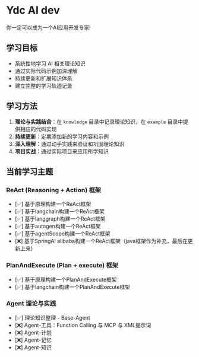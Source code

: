 # Ydc AI dev
你一定可以成为一个AI应用开发专家!

## 学习目标

- 系统性地学习 AI 相关理论知识
- 通过实际代码示例加深理解
- 持续更新和扩展知识体系
- 建立完整的学习轨迹记录

## 学习方法

1. **理论与实践结合**：在 `knowledge` 目录中记录理论知识，在 `example` 目录中提供相应的代码实现
2. **持续更新**：定期添加新的学习内容和示例
3. **深入理解**：通过动手实践来验证和巩固理论知识
4. **项目实战**：通过实际项目来应用所学知识

## 当前学习主题

### ReAct (Reasoning + Action) 框架
- [✅] 基于原理构建一个ReAct框架
- [✅] 基于langchain构建一个ReAct框架
- [✅] 基于langgraph构建一个ReAct框架
- [✅] 基于autogen构建一个ReAct框架
- [✅] 基于agentScope构建一个ReAct框架
- [❌] 基于SpringAI alibaba构建一个ReAct框架（java框架作为补充，最后在更新上来）

### PlanAndExecute (Plan + execute) 框架
- [✅] 基于原理构建一个PlanAndExecute框架
- [✅] 基于langchain构建一个PlanAndExecute框架

### Agent 理论与实践
- [✅] 理论知识整理 - Base-Agent
- [❌] Agent-工具：Function Calling 与 MCP 与 XML提示词
- [❌] Agent-计划
- [❌] Agent-记忆
- [❌] Agent-知识







